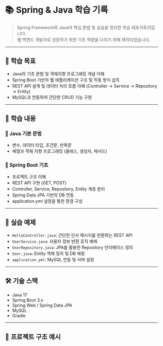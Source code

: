 # 📚 Spring & Java 학습 기록

> Spring Framework와 Java의 핵심 문법 및 실습을 정리한 학습 레포지토리입니다.  
> 웹 백엔드 개발자로 성장하기 위한 기초 역량을 다지기 위해 제작되었습니다.

---

## 🎯 학습 목표

- Java의 기초 문법 및 객체지향 프로그래밍 개념 이해
- Spring Boot 기반의 웹 애플리케이션 구조 및 작동 방식 습득
- REST API 설계 및 데이터 처리 흐름 이해 (Controller → Service → Repository → Entity)
- MySQL과 연동하여 간단한 CRUD 기능 구현

---

## 📌 학습 내용

### 🔸 Java 기본 문법
- 변수, 데이터 타입, 조건문, 반복문
- 배열과 객체 지향 프로그래밍 (클래스, 생성자, 메서드)

### 🔸 Spring Boot 기초
- 프로젝트 구조 이해
- REST API 구현 (GET, POST)
- Controller, Service, Repository, Entity 계층 분리
- Spring Data JPA 기반의 DB 연동
- application.yml 설정을 통한 환경 구성

---

## 🧪 실습 예제

- `HelloController.java`: 간단한 인사 메시지를 반환하는 REST API
- `UserService.java`: 사용자 정보 반환 로직 예제
- `UserRepository.java`: JPA를 활용한 Repository 인터페이스 정의
- `User.java`: Entity 객체 정의 및 DB 매핑
- `application.yml`: MySQL 연동 및 서버 설정

---

## 🛠 기술 스택

- Java 17
- Spring Boot 3.x
- Spring Web / Spring Data JPA
- MySQL
- Gradle

---

## 📂 프로젝트 구조 예시
